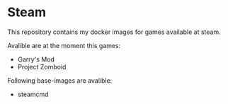 # Steam
This repository contains my docker images for games available at steam.

Avalible are at the moment this games:
* Garry's Mod
* Project Zomboid

Following base-images are avalible:
* steamcmd
